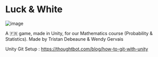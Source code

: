 # Luck & White

![image](https://user-images.githubusercontent.com/103901906/235805976-5430ac01-c43a-47b4-b758-fae2f305710a.png)

A 🇫🇷 game, made in Unity, for our Mathematics course (Probability & Statistics).
Made by Tristan Debeaune & Wendy Gervais

Unity Git Setup : https://thoughtbot.com/blog/how-to-git-with-unity
